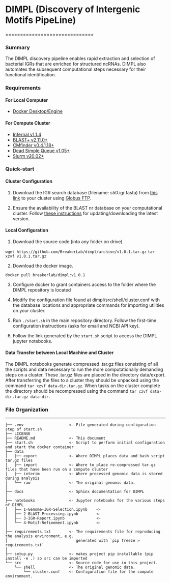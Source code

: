 # DIMPL (Discovery of Intergenic Motifs PipeLine)
==============================

### Summary

The DIMPL discovery pipeline enables rapid extraction and selection of bacterial IGRs that are enriched for structured ncRNAs. DIMPL also automates the subsequent computational steps necessary for their functional identification.

### Requirements

#### For Local Computer

* [Docker Desktop/Engine](https://hub.docker.com/search?q=&type=edition&offering=community&sort=updated_at&order=desc)

#### For Compute Cluster

* [Infernal v1.1.4](http://eddylab.org/infernal/)
* [BLAST+ v2.11.0+](https://www.ncbi.nlm.nih.gov/books/NBK279680/)
* [CMfinder v0.4.1.18+](https://sourceforge.net/projects/weinberg-cmfinder/)
* [Dead Simple Queue v1.05+](https://github.com/ycrc/dSQ)
* [Slurm v20.02+](https://slurm.schedmd.com/quickstart.html)

### Quick-start

#### Cluster Configuration

1. Download the IGR search database (filename: s50.igr.fasta) from [this link](https://app.globus.org/file-manager?origin_id=347584ae-43bf-11ec-a6bf-9b4f84e67de8&origin_path=%2F) to your cluster using [Globus FTP](https://www.globus.org/).

2. Ensure the availability of the BLAST nr database on your computational cluster. Follow [these instructions](https://www.ncbi.nlm.nih.gov/books/NBK537770/) for updating/downloading the latest version.

#### Local Configuration

1. Download the source code (into any folder on drive)

`wget https://github.com/BreakerLab/dimpl/archive/v1.0.1.tar.gz`
`tar xzvf v1.0.1.tar.gz`

2. Download the docker image. 

`docker pull breakerlab/dimpl:v1.0.1`

3. Configure docker to grant containers access to the folder where the DIMPL repository is located

4. Modify the configuration file found at dimpl/src/shell/cluster.conf with the database locations and appropriate commands for importing utilities on your cluster. 

5. Run `./start.sh` in the main repository directory. Follow the first-time configuration instructions (asks for email and NCBI API key).

6. Follow the link generated by the `start.sh` script to access the DIMPL jupyter notebooks.

#### Data Transfer between Local Machine and Cluster

The DIMPL notebooks generate compressed .tar.gz files consisting of all the scripts and data necessary to run the more computationally demanding steps on a cluster. These .tar.gz files are placed in the directory data/export. After transferring the files to a cluster they should be unpacked using the command `tar xzvf data-dir.tar.gz`. When tasks on the cluster complete the directory should be recompressed using the command `tar czvf data-dir.tar.gz data-dir`.

### File Organization
------------

    ├── .env                    <- File generated during configuration step of start.sh
    ├── LICENSE
    ├── README.md               <- This document
    ├── start.sh                <- Script to perform initial configuration and start the docker container
    ├── data
    │   ├── export              <- Where DIMPL places data and bash script tar.gz files  
    │   ├── import              <- Where to place re-compressed tar.gz files that have been run on a compute cluster
    │   ├── interim             <- Where processed genomic data is stored during analysis
    │   └── raw                 <- The original genomic data.
    │
    ├── docs                    <- Sphinx documentation for DIMPL
    │
    ├── notebooks               <- Jupyter notebooks for the various steps of DIMPL
    │   ├── 1-Genome-IGR-Selection.ipynb    <- 
    │   ├── 2-BLAST-Processing.ipynb        <- 
    │   ├── 3-IGR-Report.ipynb              <- 
    │   └── 4-Motif-Refinement.ipynb        <- 
    │
    ├── requirements.txt        <- The requirements file for reproducing the analysis environment, e.g.
    │                              generated with `pip freeze > requirements.txt`
    │
    ├── setup.py                <- makes project pip installable (pip install -e .) so src can be imported
    └── src                     <- Source code for use in this project.
        └── shell               <- The original genomic data.
            └── cluster.conf    <- Configuration file for the compute environment.
